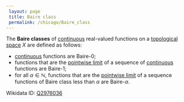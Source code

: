 ```yaml
---
 layout: page
 title: Baire class
 permalink: /chicago/Baire_class
---
```

The **Baire classes** of [continuous](https://defsmath.github.io/DefsMath/continuous) real-valued functions on a [topological space](https://defsmath.github.io/DefsMath/topological_space) $X$ are defined as follows:
- [continuous](https://defsmath.github.io/DefsMath/continuous) functions are Baire-0;
- functions that are the [pointwise limit](https://defsmath.github.io/DefsMath/pointwise_convergence) of a sequence of [continuous](https://defsmath.github.io/DefsMath/continuous) functions are Baire-1;
- for all $\alpha \in \mathbb N$, functions that are the [pointwise limit](https://defsmath.github.io/DefsMath/######################pointwise_limit) of a sequence functions of Baire class less than $\alpha$ are Baire-$\alpha$.


Wikidata ID: [Q2976036](https://www.wikidata.org/wiki/Q2976036)